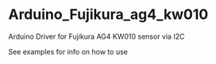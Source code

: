 # Arduino_Fujikura_ag4_kw010
Arduino Driver for Fujikura AG4 KW010 sensor via I2C

See examples for info on how to use
